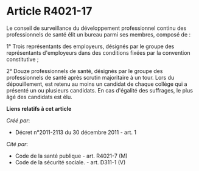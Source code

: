 # Article R4021-17

Le conseil de surveillance du développement professionnel continu des professionnels de santé élit un bureau parmi ses
membres, composé de :

1° Trois représentants des employeurs, désignés par le groupe des représentants d'employeurs dans des conditions fixées par
la convention constitutive ;

2° Douze professionnels de santé, désignés par le groupe des professionnels de santé après scrutin majoritaire à un tour.
Lors du dépouillement, est retenu au moins un candidat de chaque collège qui a présenté un ou plusieurs candidats. En cas
d'égalité des suffrages, le plus âgé des candidats est élu.

**Liens relatifs à cet article**

_Créé par_:

  - Décret n°2011-2113 du 30 décembre 2011 - art. 1

_Cité par_:

  - Code de la santé publique - art. R4021-7 (M)
  - Code de la sécurité sociale. - art. D311-1 (V)
